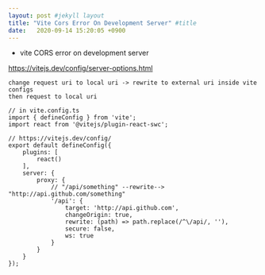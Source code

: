 ```yaml
---
layout: post #jekyll layout
title: "Vite Cors Error On Development Server" #title 
date:   2020-09-14 15:20:05 +0900                 
---
```


-   vite CORS error on development server

<https://vitejs.dev/config/server-options.html>

    change request uri to local uri -> rewrite to external uri inside vite configs
    then request to local uri

    // in vite.config.ts
    import { defineConfig } from 'vite';
    import react from '@vitejs/plugin-react-swc';
    
    // https://vitejs.dev/config/
    export default defineConfig({
        plugins: [
            react()
        ],
        server: {
            proxy: {
                // "/api/something" --rewrite--> "http://api.github.com/something"
                '/api': {
                    target: 'http://api.github.com',
                    changeOrigin: true,
                    rewrite: (path) => path.replace(/^\/api/, ''),
                    secure: false,
                    ws: true
                }
            }
        }
    });


